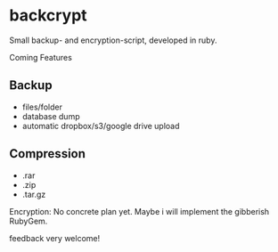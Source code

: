 backcrypt
======

Small backup- and encryption-script, developed in ruby.

Coming Features

Backup
--------
  - files/folder
  - database dump
  - automatic dropbox/s3/google drive upload

Compression
------------
  - .rar
  - .zip
  - .tar.gz

Encryption:
No concrete plan yet. Maybe i will implement the gibberish RubyGem.

feedback very welcome!

